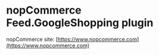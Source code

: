 ﻿nopCommerce Feed.GoogleShopping plugin
===========

nopCommerce site: [https://www.nopcommerce.com](https://www.nopcommerce.com)

